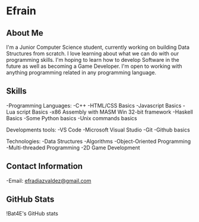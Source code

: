 # Efrain

## About Me
I'm a Junior Computer Science student, currently working on building Data Structures from scratch. I love learning about what we can do with our programming skills. I'm hoping to learn how to develop Software in the future as well as becoming a Game Developer. I'm open to working with anything programming related in any programming language.

## Skills
-Programming Languages:
-C++
-HTML/CSS Basics
-Javascript Basics
-Lua script Basics
-x86 Assembly with MASM Win 32-bit framework
-Haskell Basics
-Some Python basics
-Unix commands basics

Developments tools:
-VS Code
-Microsoft Visual Studio
-Git
-Github basics

Technologies: 
-Data Structures
-Algorithms
-Object-Oriented Programming
-Multi-threaded Programming
-2D Game Development

## Contact Information
-Email: efradiazvaldez@gmail.com

## GitHub Stats
!Bat4E's GitHub stats

